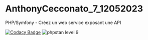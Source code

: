 # AnthonyCecconato_7_12052023
PHP/Symfony - Créez un web service exposant une API

[![Codacy Badge](https://app.codacy.com/project/badge/Grade/dd16d278a0ff4096a89a3b372279e0ec)](https://app.codacy.com/gh/acecconato/AnthonyCecconato_7_12052023/dashboard?utm_source=gh&utm_medium=referral&utm_content=&utm_campaign=Badge_grade)
![phpstan level 9](https://img.shields.io/badge/PHPStan-level%209-brightgreen.svg?style=flat)

